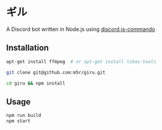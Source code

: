 # ギル
A Discord bot written in Node.js using [discord.js-commando](https://github.com/Gawdl3y/discord.js-commando)

## Installation

```bash
apt-get install ffmpeg  # or apt-get install libav-tools

git clone git@github.com:m5r/giru.git

cd giru && npm install
```

## Usage

```bash
npm run build
npm start
```
